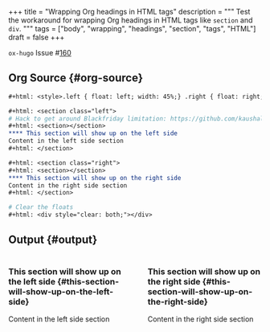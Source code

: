+++
title = "Wrapping Org headings in HTML tags"
description = """
  Test the workaround for wrapping Org headings in HTML tags like
  `section` and `div`.
  """
tags = ["body", "wrapping", "headings", "section", "tags", "HTML"]
draft = false
+++

`ox-hugo` Issue #[160](https://github.com/kaushalmodi/ox-hugo/issues/160)


## Org Source {#org-source}

```org
#+html: <style>.left { float: left; width: 45%;} .right { float: right; width: 45%;}</style>

#+html: <section class="left">
# Hack to get around Blackfriday limitation: https://github.com/kaushalmodi/ox-hugo/issues/93
#+html: <section></section>
**** This section will show up on the left side
Content in the left side section
#+html: </section>

#+html: <section class="right">
#+html: <section></section>
**** This section will show up on the right side
Content in the right side section
#+html: </section>

# Clear the floats
#+html: <div style="clear: both;"></div>
```


## Output {#output}

<style>.left { float: left; width: 45%;} .right { float: right; width: 45%;}</style>

<section class="left">

<section></section>


### This section will show up on the left side {#this-section-will-show-up-on-the-left-side}

Content in the left side section

</section>

<section class="right">

<section></section>


### This section will show up on the right side {#this-section-will-show-up-on-the-right-side}

Content in the right side section

</section>

<div style="clear: both;"></div>
